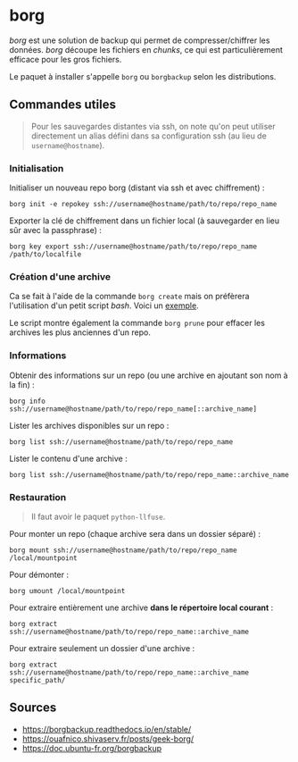 # borg

*borg* est une solution de backup qui permet de compresser/chiffrer les
données. *borg* découpe les fichiers en *chunks*, ce qui est
particulièrement efficace pour les gros fichiers.

Le paquet à installer s'appelle `borg` ou `borgbackup` selon les
distributions.

## Commandes utiles

> Pour les sauvegardes distantes via ssh, on note qu'on peut utiliser
  directement un alias défini dans sa configuration ssh (au lieu de
  `username@hostname`).

### Initialisation

Initialiser un nouveau repo borg (distant via ssh et avec chiffrement) :
```
borg init -e repokey ssh://username@hostname/path/to/repo/repo_name
```

Exporter la clé de chiffrement dans un fichier local
(à sauvegarder en lieu sûr avec la passphrase) :
```
borg key export ssh://username@hostname/path/to/repo/repo_name /path/to/localfile
```

### Création d'une archive

Ca se fait à l'aide de la commande `borg create` mais on préfèrera
l'utilisation d'un petit script *bash*. Voici un [exemple](./borg_backup.sh).

Le script montre également la commande `borg prune` pour effacer les archives
les plus anciennes d'un repo.

### Informations

Obtenir des informations sur un repo (ou une archive en ajoutant son nom à la
fin) :
```
borg info ssh://username@hostname/path/to/repo/repo_name[::archive_name]
```

Lister les archives disponibles sur un repo :
```
borg list ssh://username@hostname/path/to/repo/repo_name
```

Lister le contenu d'une archive :
```
borg list ssh://username@hostname/path/to/repo/repo_name::archive_name
```

### Restauration

> Il faut avoir le paquet `python-llfuse`.

Pour monter un repo (chaque archive sera dans un dossier séparé) :
```
borg mount ssh://username@hostname/path/to/repo/repo_name /local/mountpoint
```

Pour démonter :
```
borg umount /local/mountpoint
```

Pour extraire entièrement une archive **dans le répertoire local courant** :
```
borg extract ssh://username@hostname/path/to/repo/repo_name::archive_name
```

Pour extraire seulement un dossier d'une archive :
```
borg extract ssh://username@hostname/path/to/repo/repo_name::archive_name specific_path/
```

## Sources

- <https://borgbackup.readthedocs.io/en/stable/>
- <https://ouafnico.shivaserv.fr/posts/geek-borg/>
- <https://doc.ubuntu-fr.org/borgbackup>
